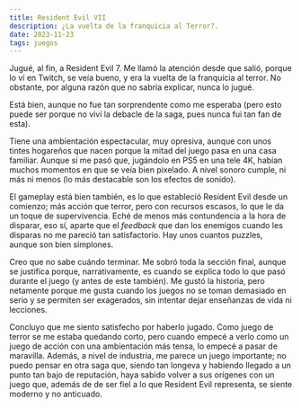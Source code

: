 ```yaml
---
title: Resident Evil VII
description: ¿La vuelta de la franquicia al Terror?.
date: 2023-11-23
tags: juegos
---
```

Jugué, al fin, a Resident Evil 7. Me llamó la atención desde que salió, porque lo ví en Twitch, se veía bueno, y era la vuelta de la franquicia al terror. No obstante, por alguna razón que no sabría explicar, nunca lo jugué.

Está bien, aunque no fue tan sorprendente como me esperaba (pero esto puede ser porque no viví la debacle de la saga, pues nunca fui tan fan de esta).

Tiene una ambientación espectacular, muy opresiva, aunque con unos tintes hogareños que nacen porque la mitad del juego pasa en una casa familiar. Aunque sí me pasó que, jugándolo en PS5 en una tele 4K, habían muchos momentos en que se veía bien pixelado. A nivel sonoro cumple, ni más ni menos (lo más destacable son los efectos de sonido).

El gameplay está bien también, es lo que estableció Resident Evil desde un comienzo; más acción que terror, pero con recursos escasos, lo que le da un toque de supervivencia. Eché de menos más contundencia a la hora de disparar, eso sí, aparte que el *feedback* que dan los enemigos cuando les disparas no me pareció tan satisfactorio. Hay unos cuantos puzzles, aunque son bien simplones.

Creo que no sabe cuándo terminar. Me sobró toda la sección final, aunque se justifica porque, narrativamente, es cuando se explica todo lo que pasó durante el juego (y antes de este también). Me gustó la historia, pero netamente porque me gusta cuando los juegos no se toman demasiado en serio y se permiten ser exagerados, sin intentar dejar enseñanzas de vida ni lecciones.

Concluyo que me siento satisfecho por haberlo jugado. Como juego de terror se me estaba quedando corto, pero cuando empecé a verlo como un juego de acción con una ambientación más tensa, lo empecé a pasar de maravilla. Además, a nivel de industria, me parece un juego importante; no puedo pensar en otra saga que, siendo tan longeva y habiendo llegado a un punto tan bajo de reputación, haya sabido volver a sus orígenes con un juego que, además de de ser fiel a lo que Resident Evil representa, se siente moderno y no anticuado.